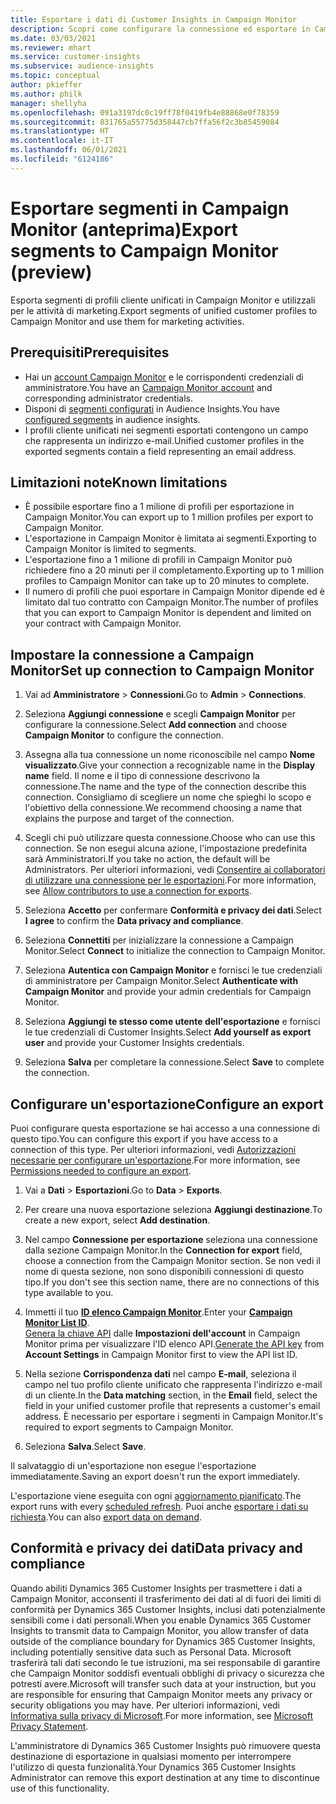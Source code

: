 ```yaml
---
title: Esportare i dati di Customer Insights in Campaign Monitor
description: Scopri come configurare la connessione ed esportare in Campaign Monitor.
ms.date: 03/03/2021
ms.reviewer: mhart
ms.service: customer-insights
ms.subservice: audience-insights
ms.topic: conceptual
author: pkieffer
ms.author: philk
manager: shellyha
ms.openlocfilehash: 091a3197dc0c19ff78f0419fb4e88868e0f78359
ms.sourcegitcommit: 831765a55775d358447cb7ffa56f2c3b85459084
ms.translationtype: HT
ms.contentlocale: it-IT
ms.lasthandoff: 06/01/2021
ms.locfileid: "6124186"
---
```

# <a name="export-segments-to-campaign-monitor-preview"></a><span data-ttu-id="54ca1-103">Esportare segmenti in Campaign Monitor (anteprima)</span><span class="sxs-lookup"><span data-stu-id="54ca1-103">Export segments to Campaign Monitor (preview)</span></span>

<span data-ttu-id="54ca1-104">Esporta segmenti di profili cliente unificati in Campaign Monitor e utilizzali per le attività di marketing.</span><span class="sxs-lookup"><span data-stu-id="54ca1-104">Export segments of unified customer profiles to Campaign Monitor and use them for marketing activities.</span></span>

## <a name="prerequisites"></a><span data-ttu-id="54ca1-105">Prerequisiti</span><span class="sxs-lookup"><span data-stu-id="54ca1-105">Prerequisites</span></span>

-   <span data-ttu-id="54ca1-106">Hai un [account Campaign Monitor](https://www.campaignmonitor.com/) e le corrispondenti credenziali di amministratore.</span><span class="sxs-lookup"><span data-stu-id="54ca1-106">You have an [Campaign Monitor account](https://www.campaignmonitor.com/) and corresponding administrator credentials.</span></span>
-   <span data-ttu-id="54ca1-107">Disponi di [segmenti configurati](segments.md) in Audience Insights.</span><span class="sxs-lookup"><span data-stu-id="54ca1-107">You have [configured segments](segments.md) in audience insights.</span></span>
-   <span data-ttu-id="54ca1-108">I profili cliente unificati nei segmenti esportati contengono un campo che rappresenta un indirizzo e-mail.</span><span class="sxs-lookup"><span data-stu-id="54ca1-108">Unified customer profiles in the exported segments contain a field representing an email address.</span></span>

## <a name="known-limitations"></a><span data-ttu-id="54ca1-109">Limitazioni note</span><span class="sxs-lookup"><span data-stu-id="54ca1-109">Known limitations</span></span>

- <span data-ttu-id="54ca1-110">È possibile esportare fino a 1 milione di profili per esportazione in Campaign Monitor.</span><span class="sxs-lookup"><span data-stu-id="54ca1-110">You can export up to 1 million profiles per export to Campaign Monitor.</span></span>
- <span data-ttu-id="54ca1-111">L'esportazione in Campaign Monitor è limitata ai segmenti.</span><span class="sxs-lookup"><span data-stu-id="54ca1-111">Exporting to Campaign Monitor is limited to segments.</span></span>
- <span data-ttu-id="54ca1-112">L'esportazione fino a 1 milione di profili in Campaign Monitor può richiedere fino a 20 minuti per il completamento.</span><span class="sxs-lookup"><span data-stu-id="54ca1-112">Exporting up to 1 million profiles to Campaign Monitor can take up to 20 minutes to complete.</span></span> 
- <span data-ttu-id="54ca1-113">Il numero di profili che puoi esportare in Campaign Monitor dipende ed è limitato dal tuo contratto con Campaign Monitor.</span><span class="sxs-lookup"><span data-stu-id="54ca1-113">The number of profiles that you can export to Campaign Monitor is dependent and limited on your contract with Campaign Monitor.</span></span>

## <a name="set-up-connection-to-campaign-monitor"></a><span data-ttu-id="54ca1-114">Impostare la connessione a Campaign Monitor</span><span class="sxs-lookup"><span data-stu-id="54ca1-114">Set up connection to Campaign Monitor</span></span>

1. <span data-ttu-id="54ca1-115">Vai ad **Amministratore** > **Connessioni**.</span><span class="sxs-lookup"><span data-stu-id="54ca1-115">Go to **Admin** > **Connections**.</span></span>

1. <span data-ttu-id="54ca1-116">Seleziona **Aggiungi connessione** e scegli **Campaign Monitor** per configurare la connessione.</span><span class="sxs-lookup"><span data-stu-id="54ca1-116">Select **Add connection** and choose **Campaign Monitor** to configure the connection.</span></span>

1. <span data-ttu-id="54ca1-117">Assegna alla tua connessione un nome riconoscibile nel campo **Nome visualizzato**.</span><span class="sxs-lookup"><span data-stu-id="54ca1-117">Give your connection a recognizable name in the **Display name** field.</span></span> <span data-ttu-id="54ca1-118">Il nome e il tipo di connessione descrivono la connessione.</span><span class="sxs-lookup"><span data-stu-id="54ca1-118">The name and the type of the connection describe this connection.</span></span> <span data-ttu-id="54ca1-119">Consigliamo di scegliere un nome che spieghi lo scopo e l'obiettivo della connessione.</span><span class="sxs-lookup"><span data-stu-id="54ca1-119">We recommend choosing a name that explains the purpose and target of the connection.</span></span>

1. <span data-ttu-id="54ca1-120">Scegli chi può utilizzare questa connessione.</span><span class="sxs-lookup"><span data-stu-id="54ca1-120">Choose who can use this connection.</span></span> <span data-ttu-id="54ca1-121">Se non esegui alcuna azione, l'impostazione predefinita sarà Amministratori.</span><span class="sxs-lookup"><span data-stu-id="54ca1-121">If you take no action, the default will be Administrators.</span></span> <span data-ttu-id="54ca1-122">Per ulteriori informazioni, vedi [Consentire ai collaboratori di utilizzare una connessione per le esportazioni](connections.md#allow-contributors-to-use-a-connection-for-exports).</span><span class="sxs-lookup"><span data-stu-id="54ca1-122">For more information, see [Allow contributors to use a connection for exports](connections.md#allow-contributors-to-use-a-connection-for-exports).</span></span>

1. <span data-ttu-id="54ca1-123">Seleziona **Accetto** per confermare **Conformità e privacy dei dati**.</span><span class="sxs-lookup"><span data-stu-id="54ca1-123">Select **I agree** to confirm the **Data privacy and compliance**.</span></span>

1. <span data-ttu-id="54ca1-124">Seleziona **Connettiti** per inizializzare la connessione a Campaign Monitor.</span><span class="sxs-lookup"><span data-stu-id="54ca1-124">Select **Connect** to initialize the connection to Campaign Monitor.</span></span>

1. <span data-ttu-id="54ca1-125">Seleziona **Autentica con Campaign Monitor** e fornisci le tue credenziali di amministratore per Campaign Monitor.</span><span class="sxs-lookup"><span data-stu-id="54ca1-125">Select **Authenticate with Campaign Monitor** and provide your admin credentials for Campaign Monitor.</span></span>

1. <span data-ttu-id="54ca1-126">Seleziona **Aggiungi te stesso come utente dell'esportazione** e fornisci le tue credenziali di Customer Insights.</span><span class="sxs-lookup"><span data-stu-id="54ca1-126">Select **Add yourself as export user** and provide your Customer Insights credentials.</span></span>

1. <span data-ttu-id="54ca1-127">Seleziona **Salva** per completare la connessione.</span><span class="sxs-lookup"><span data-stu-id="54ca1-127">Select **Save** to complete the connection.</span></span>

## <a name="configure-an-export"></a><span data-ttu-id="54ca1-128">Configurare un'esportazione</span><span class="sxs-lookup"><span data-stu-id="54ca1-128">Configure an export</span></span>

<span data-ttu-id="54ca1-129">Puoi configurare questa esportazione se hai accesso a una connessione di questo tipo.</span><span class="sxs-lookup"><span data-stu-id="54ca1-129">You can configure this export if you have access to a connection of this type.</span></span> <span data-ttu-id="54ca1-130">Per ulteriori informazioni, vedi [Autorizzazioni necessarie per configurare un'esportazione](export-destinations.md#set-up-a-new-export).</span><span class="sxs-lookup"><span data-stu-id="54ca1-130">For more information, see [Permissions needed to configure an export](export-destinations.md#set-up-a-new-export).</span></span>

1. <span data-ttu-id="54ca1-131">Vai a **Dati** > **Esportazioni**.</span><span class="sxs-lookup"><span data-stu-id="54ca1-131">Go to **Data** > **Exports**.</span></span>

1. <span data-ttu-id="54ca1-132">Per creare una nuova esportazione seleziona **Aggiungi destinazione**.</span><span class="sxs-lookup"><span data-stu-id="54ca1-132">To create a new export, select **Add destination**.</span></span>

1. <span data-ttu-id="54ca1-133">Nel campo **Connessione per esportazione** seleziona una connessione dalla sezione Campaign Monitor.</span><span class="sxs-lookup"><span data-stu-id="54ca1-133">In the **Connection for export** field, choose a connection from the Campaign Monitor section.</span></span> <span data-ttu-id="54ca1-134">Se non vedi il nome di questa sezione, non sono disponibili connessioni di questo tipo.</span><span class="sxs-lookup"><span data-stu-id="54ca1-134">If you don't see this section name, there are no connections of this type available to you.</span></span>

1. <span data-ttu-id="54ca1-135">Immetti il tuo [**ID elenco Campaign Monitor**](https://www.campaignmonitor.com/api/getting-started/#your-list-id).</span><span class="sxs-lookup"><span data-stu-id="54ca1-135">Enter your [**Campaign Monitor List ID**](https://www.campaignmonitor.com/api/getting-started/#your-list-id).</span></span>    
   <span data-ttu-id="54ca1-136">[Genera la chiave API](https://www.campaignmonitor.com/api/getting-started/) dalle **Impostazioni dell'account** in Campaign Monitor prima per visualizzare l'ID elenco API.</span><span class="sxs-lookup"><span data-stu-id="54ca1-136">[Generate the API key](https://www.campaignmonitor.com/api/getting-started/) from **Account Settings** in Campaign Monitor first to view the API list ID.</span></span>  

3. <span data-ttu-id="54ca1-137">Nella sezione **Corrispondenza dati** nel campo **E-mail**, seleziona il campo nel tuo profilo cliente unificato che rappresenta l'indirizzo e-mail di un cliente.</span><span class="sxs-lookup"><span data-stu-id="54ca1-137">In the **Data matching** section, in the **Email** field, select the field in your unified customer profile that represents a customer's email address.</span></span> <span data-ttu-id="54ca1-138">È necessario per esportare i segmenti in Campaign Monitor.</span><span class="sxs-lookup"><span data-stu-id="54ca1-138">It's required to export segments to Campaign Monitor.</span></span>

1. <span data-ttu-id="54ca1-139">Seleziona **Salva**.</span><span class="sxs-lookup"><span data-stu-id="54ca1-139">Select **Save**.</span></span>

<span data-ttu-id="54ca1-140">Il salvataggio di un'esportazione non esegue l'esportazione immediatamente.</span><span class="sxs-lookup"><span data-stu-id="54ca1-140">Saving an export doesn't run the export immediately.</span></span>

<span data-ttu-id="54ca1-141">L'esportazione viene eseguita con ogni [aggiornamento pianificato](system.md#schedule-tab).</span><span class="sxs-lookup"><span data-stu-id="54ca1-141">The export runs with every [scheduled refresh](system.md#schedule-tab).</span></span> <span data-ttu-id="54ca1-142">Puoi anche [esportare i dati su richiesta](export-destinations.md#run-exports-on-demand).</span><span class="sxs-lookup"><span data-stu-id="54ca1-142">You can also [export data on demand](export-destinations.md#run-exports-on-demand).</span></span> 


## <a name="data-privacy-and-compliance"></a><span data-ttu-id="54ca1-143">Conformità e privacy dei dati</span><span class="sxs-lookup"><span data-stu-id="54ca1-143">Data privacy and compliance</span></span>

<span data-ttu-id="54ca1-144">Quando abiliti Dynamics 365 Customer Insights per trasmettere i dati a Campaign Monitor, acconsenti il trasferimento dei dati al di fuori dei limiti di conformità per Dynamics 365 Customer Insights, inclusi dati potenzialmente sensibili come i dati personali.</span><span class="sxs-lookup"><span data-stu-id="54ca1-144">When you enable Dynamics 365 Customer Insights to transmit data to Campaign Monitor, you allow transfer of data outside of the compliance boundary for Dynamics 365 Customer Insights, including potentially sensitive data such as Personal Data.</span></span> <span data-ttu-id="54ca1-145">Microsoft trasferirà tali dati secondo le tue istruzioni, ma sei responsabile di garantire che Campaign Monitor soddisfi eventuali obblighi di privacy o sicurezza che potresti avere.</span><span class="sxs-lookup"><span data-stu-id="54ca1-145">Microsoft will transfer such data at your instruction, but you are responsible for ensuring that Campaign Monitor meets any privacy or security obligations you may have.</span></span> <span data-ttu-id="54ca1-146">Per ulteriori informazioni, vedi [Informativa sulla privacy di Microsoft](https://go.microsoft.com/fwlink/?linkid=396732).</span><span class="sxs-lookup"><span data-stu-id="54ca1-146">For more information, see [Microsoft Privacy Statement](https://go.microsoft.com/fwlink/?linkid=396732).</span></span>

<span data-ttu-id="54ca1-147">L'amministratore di Dynamics 365 Customer Insights può rimuovere questa destinazione di esportazione in qualsiasi momento per interrompere l'utilizzo di questa funzionalità.</span><span class="sxs-lookup"><span data-stu-id="54ca1-147">Your Dynamics 365 Customer Insights Administrator can remove this export destination at any time to discontinue use of this functionality.</span></span>
